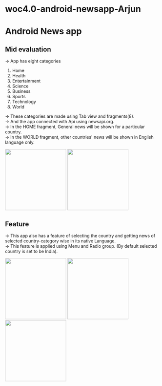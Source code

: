 # woc4.0-android-newsapp-Arjun
# Android News app
## Mid evaluation
-> App has eight categories
1. Home
2. Health 
3. Entertainment
4. Science
5. Business
6. Sports
7. Technology
8. World

-> These categories are made using Tab view and fragments(8).\
-> And the app connected with Api using newsapi.org.\
-> In the HOME fragment, General news will be shown for a particular country.\
-> In the WORLD fragment, other countries' news will be shown in English language only. 

<img src="https://user-images.githubusercontent.com/76915666/150690465-fb83ba4b-340f-471d-9040-109e5d08da2e.png" width="200"> <img src="https://user-images.githubusercontent.com/76915666/150690661-9e174903-a308-4740-993d-f9d0c54ccf9f.png" width = "200">

## Feature 
-> This app also has a feature of selecting the country and getting news of selected country-category wise in its native Language.\
-> This feature is applied using Menu and Radio group. (By default selected country is set to be India).

<img src="https://user-images.githubusercontent.com/76915666/150690679-bd428506-b7c1-45ba-9187-624490cf88cd.png" width = "200">   <img src="https://user-images.githubusercontent.com/76915666/150690685-947870ea-cb7a-40c6-8b76-8412cc4a3df6.png" width = "200">   <img src="https://user-images.githubusercontent.com/76915666/150690690-3d70253c-a750-4c27-b9b0-c27841d8920c.png" width = "200">
